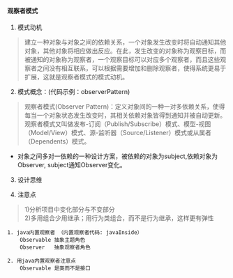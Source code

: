 #### 观察者模式
1. 模式动机
> 建立一种对象与对象之间的依赖关系，一个对象发生改变时将自动通知其他对象，其他对象将相应做出反应。在此，发生改变的对象称为观察目标，而被通知的对象称为观察者，一个观察目标可以对应多个观察者，而且这些观察者之间没有相互联系，可以根据需要增加和删除观察者，使得系统更易于扩展，这就是观察者模式的模式动机。  

2. 模式概念：(代码示例：observerPattern)
> 观察者模式(Observer Pattern)：定义对象间的一种一对多依赖关系，使得每当一个对象状态发生改变时，其相关依赖对象皆得到通知并被自动更新。观察者模式又叫做发布-订阅（Publish/Subscribe）模式、模型-视图（Model/View）模式、源-监听器（Source/Listener）模式或从属者（Dependents）模式。
* 对象之间多对一依赖的一种设计方案，被依赖的对象为subject,依赖对象为Observer, subject通知Observer变化。

3. 设计思维
   
4. 注意点
> 1)分析项目中变化部分与不变部分  
> 2)多用组合少用继承；用行为类组合，而不是行为继承，这样更有弹性


```text
1. java内置观察者 （内置观察者代码: javaInside）
    Observable 抽象主题角色 
    Observer   抽象观察者角色
    
2. 用java内置观察者注意点 
    Observable 是类而不是接口
```
